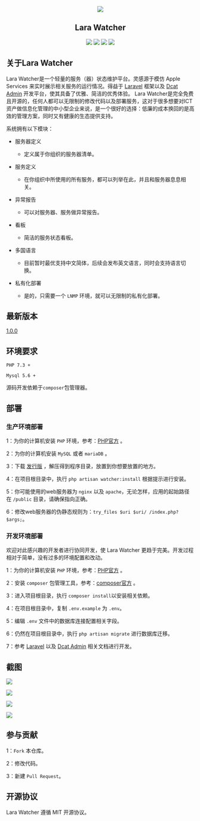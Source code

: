 <div align="center">
    <img src="https://i.loli.net/2020/10/06/rNvE5BdZ4eJjKQP.png"/>
    <h2>Lara Watcher</h2>
</div>

<p align="center">
    <img src="https://img.shields.io/badge/Latest Release-1.0.0-orange" />
    <img src="https://img.shields.io/badge/PHP-7.3+-green" />
    <img src="https://img.shields.io/badge/MySQL-5.6+-blueviolet" />
    <img src="https://img.shields.io/badge/License-MIT-blue" />
</p>

## 关于Lara Watcher

Lara Watcher是一个轻量的服务（器）状态维护平台。灵感源于模仿 Apple Services 来实时展示相关服务的运行情况。得益于 [Laravel](https://laravel.com/) 框架以及 [Dcat Admin](https://dcatadmin.com) 开发平台，使其具备了优雅、简洁的优秀体验。
Lara Watcher是完全免费且开源的，任何人都可以无限制的修改代码以及部署服务，这对于很多想要对ICT资产做信息化管理的中小型企业来说，是一个很好的选择：低廉的成本换回的是高效的管理方案，同时又有健康的生态提供支持。

系统拥有以下模块：

- 服务器定义

    - 定义属于你组织的服务器清单。

- 服务定义

    - 在你组织中所使用的所有服务，都可以列举在此，并且和服务器息息相关。

- 异常报告
    
    - 可以对服务器、服务做异常报告。

- 看板

    - 简洁的服务状态看板。

- 多国语言

    - 目前暂时最优支持中文简体，后续会发布英文语言，同时会支持语言切换。

- 私有化部署

    - 是的，只需要一个 `LNMP` 环境，就可以无限制的私有化部署。

## 最新版本

[1.0.0](https://gitee.com/famio/LaraWatcher/raw/master/releases/LaraWatcher-1.0.0.zip)

## 环境要求

`PHP 7.3 +`

`Mysql 5.6 +`

源码开发依赖于`composer`包管理器。

## 部署

### 生产环境部署

1：为你的计算机安装 `PHP` 环境，参考：[PHP官方](https://www.php.net/downloads) 。

2：为你的计算机安装 `MySQL` 或者 `mariaDB` 。

3：下载 [发行版](https://github.com/Celaraze/LaraWatcher/releases) ，解压得到程序目录，放置到你想要放置的地方。

4：在项目根目录中，执行 `php artisan watcher:install` 根据提示进行安装。

5：你可能使用的web服务器为 `nginx` 以及 `apache`，无论怎样，应用的起始路径在 `/public` 目录，请确保指向正确。

6：修改web服务器的伪静态规则为：`try_files $uri $uri/ /index.php?$args;`。

### 开发环境部署

欢迎对此感兴趣的开发者进行协同开发，使 Lara Watcher 更趋于完美。开发过程相对于简单，没有过多的环境配置和改动。

1：为你的计算机安装 `PHP` 环境，参考：[PHP官方](https://www.php.net/downloads) 。

2：安装 `composer` 包管理工具，参考：[composer官方](https://getcomposer.org/download/) 。

3：进入项目根目录，执行 `composer install`以安装相关依赖。

4：在项目根目录中，复制 `.env.example` 为 `.env`。

5：编辑 `.env` 文件中的数据库连接配置相关字段。

6：仍然在项目根目录中，执行 `php artisan migrate` 进行数据库迁移。

7：参考 [Laravel](https://laravel.com/) 以及 [Dcat Admin](https://dcatadmin.com) 相关文档进行开发。

## 截图

![](https://i.loli.net/2020/10/06/F127aoZDyfqL9lu.png)

![](https://i.loli.net/2020/10/06/rIz419blSFQvGWc.png)

![](https://i.loli.net/2020/10/06/MS3L6WgIRwtnB7O.png)

![](https://i.loli.net/2020/10/06/1pRkhiOHtPxmM62.png)

## 参与贡献

1：`Fork` 本仓库。

2：修改代码。

3：新建 `Pull Request`。

## 开源协议

Lara Watcher 遵循 MIT 开源协议。
